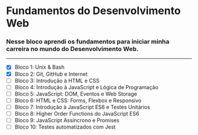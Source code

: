 # Fundamentos do Desenvolvimento Web

### Nesse bloco aprendi os fundamentos para iniciar minha carreira no mundo do Desenvolvimento Web.

<hr>

- [x] Bloco 1: Unix & Bash
- [x] Bloco 2: Git, GitHub e Internet
- [ ] Bloco 3: Introdução à HTML e CSS
- [ ] Bloco 4: Introdução à JavaScript e Lógica de Programação
- [ ] Bloco 5: JavaScript: DOM, Eventos e Web Storage
- [ ] Bloco 6: HTML e CSS: Forms, Flexbox e Responsivo
- [ ] Bloco 7: Introdução à JavaScript ES6 e Testes Unitários
- [ ] Bloco 8: Higher Order Functions do JavaScript ES6
- [ ] Bloco 9: JavaScript Assíncrono e Promises
- [ ] Bloco 10: Testes automatizados com Jest